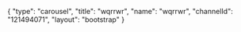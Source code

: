 {
    "type": "carousel",
    "title": "wqrrwr",
    "name": "wqrrwr",
    "channelId": "121494071",
    "layout": "bootstrap"
}
